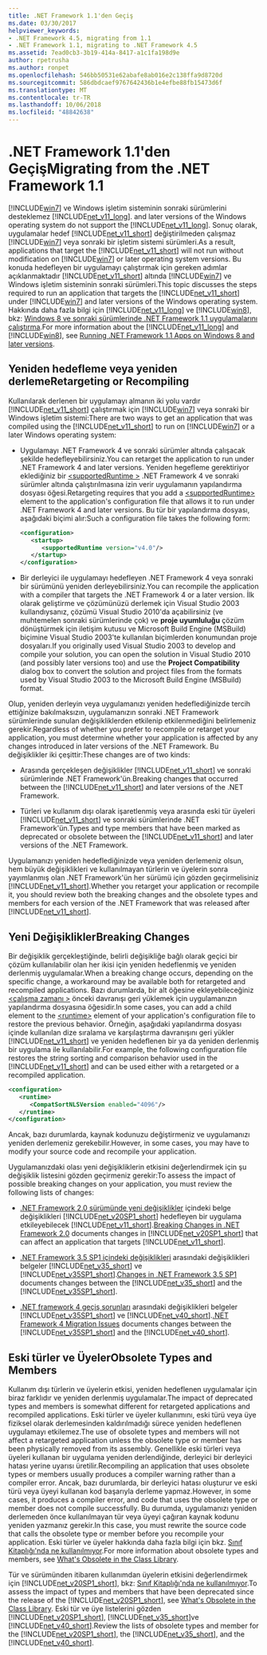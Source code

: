 ```yaml
---
title: .NET Framework 1.1'den Geçiş
ms.date: 03/30/2017
helpviewer_keywords:
- .NET Framework 4.5, migrating from 1.1
- .NET Framework 1.1, migrating to .NET Framework 4.5
ms.assetid: 7ead0cb3-3b19-414a-8417-a1c1fa198d9e
author: rpetrusha
ms.author: ronpet
ms.openlocfilehash: 546bb50531e62abafe8ab016e2c138ffa9d8720d
ms.sourcegitcommit: 586dbdcaef9767642436b1e4efbe88fb15473d6f
ms.translationtype: MT
ms.contentlocale: tr-TR
ms.lasthandoff: 10/06/2018
ms.locfileid: "48842638"
---
```

# <a name="migrating-from-the-net-framework-11"></a><span data-ttu-id="5048c-102">.NET Framework 1.1'den Geçiş</span><span class="sxs-lookup"><span data-stu-id="5048c-102">Migrating from the .NET Framework 1.1</span></span>

[!INCLUDE[win7](../../../includes/win7-md.md)] <span data-ttu-id="5048c-103">ve Windows işletim sisteminin sonraki sürümlerini desteklemez [!INCLUDE[net_v11_long](../../../includes/net-v11-long-md.md)].</span><span class="sxs-lookup"><span data-stu-id="5048c-103"> and later versions of the Windows operating system do not support the [!INCLUDE[net_v11_long](../../../includes/net-v11-long-md.md)].</span></span> <span data-ttu-id="5048c-104">Sonuç olarak, uygulamalar hedef [!INCLUDE[net_v11_short](../../../includes/net-v11-short-md.md)] değiştirilmeden çalışmaz [!INCLUDE[win7](../../../includes/win7-md.md)] veya sonraki bir işletim sistemi sürümleri.</span><span class="sxs-lookup"><span data-stu-id="5048c-104">As a result, applications that target the [!INCLUDE[net_v11_short](../../../includes/net-v11-short-md.md)] will not run without modification on [!INCLUDE[win7](../../../includes/win7-md.md)] or later operating system versions.</span></span> <span data-ttu-id="5048c-105">Bu konuda hedefleyen bir uygulamayı çalıştırmak için gereken adımlar açıklanmaktadır [!INCLUDE[net_v11_short](../../../includes/net-v11-short-md.md)] altında [!INCLUDE[win7](../../../includes/win7-md.md)] ve Windows işletim sisteminin sonraki sürümleri.</span><span class="sxs-lookup"><span data-stu-id="5048c-105">This topic discusses the steps required to run an application that targets the [!INCLUDE[net_v11_short](../../../includes/net-v11-short-md.md)] under [!INCLUDE[win7](../../../includes/win7-md.md)] and later versions of the Windows operating system.</span></span> <span data-ttu-id="5048c-106">Hakkında daha fazla bilgi için [!INCLUDE[net_v11_long](../../../includes/net-v11-long-md.md)] ve [!INCLUDE[win8](../../../includes/win8-md.md)], bkz: [Windows 8 ve sonraki sürümlerinde .NET Framework 1.1 uygulamalarını çalıştırma](../../../docs/framework/install/run-net-framework-1-1-apps.md).</span><span class="sxs-lookup"><span data-stu-id="5048c-106">For more information about the [!INCLUDE[net_v11_long](../../../includes/net-v11-long-md.md)] and [!INCLUDE[win8](../../../includes/win8-md.md)], see [Running .NET Framework 1.1 Apps on Windows 8 and later versions](../../../docs/framework/install/run-net-framework-1-1-apps.md).</span></span>

## <a name="retargeting-or-recompiling"></a><span data-ttu-id="5048c-107">Yeniden hedefleme veya yeniden derleme</span><span class="sxs-lookup"><span data-stu-id="5048c-107">Retargeting or Recompiling</span></span>

<span data-ttu-id="5048c-108">Kullanılarak derlenen bir uygulamayı almanın iki yolu vardır [!INCLUDE[net_v11_short](../../../includes/net-v11-short-md.md)] çalıştırmak için [!INCLUDE[win7](../../../includes/win7-md.md)] veya sonraki bir Windows işletim sistemi:</span><span class="sxs-lookup"><span data-stu-id="5048c-108">There are two ways to get an application that was compiled using the [!INCLUDE[net_v11_short](../../../includes/net-v11-short-md.md)] to run on [!INCLUDE[win7](../../../includes/win7-md.md)] or a later Windows operating system:</span></span>

- <span data-ttu-id="5048c-109">Uygulamayı .NET Framework 4 ve sonraki sürümler altında çalışacak şekilde hedefleyebilirsiniz.</span><span class="sxs-lookup"><span data-stu-id="5048c-109">You can retarget the application to run under .NET Framework 4 and later versions.</span></span> <span data-ttu-id="5048c-110">Yeniden hegefleme gerektiriyor eklediğiniz bir [ \<supportedRuntime >](../../../docs/framework/configure-apps/file-schema/startup/supportedruntime-element.md) .NET Framework 4 ve sonraki sürümler altında çalıştırılmasına izin verir uygulamanın yapılandırma dosyası öğesi.</span><span class="sxs-lookup"><span data-stu-id="5048c-110">Retargeting requires that you add a [\<supportedRuntime>](../../../docs/framework/configure-apps/file-schema/startup/supportedruntime-element.md) element to the application's configuration file that allows it to run under .NET Framework 4 and later versions.</span></span> <span data-ttu-id="5048c-111">Bu tür bir yapılandırma dosyası, aşağıdaki biçimi alır:</span><span class="sxs-lookup"><span data-stu-id="5048c-111">Such a configuration file takes the following form:</span></span>

    ```xml
    <configuration>
       <startup>
          <supportedRuntime version="v4.0"/>
       </startup>
    </configuration>
    ```

- <span data-ttu-id="5048c-112">Bir derleyici ile uygulamayı hedefleyen .NET Framework 4 veya sonraki bir sürümünü yeniden derleyebilirsiniz.</span><span class="sxs-lookup"><span data-stu-id="5048c-112">You can recompile the application with a compiler that targets the .NET Framework 4 or a later version.</span></span> <span data-ttu-id="5048c-113">İlk olarak geliştirme ve çözümünüzü derlemek için Visual Studio 2003 kullandıysanız, çözümü Visual Studio 2010'da açabilirsiniz (ve muhtemelen sonraki sürümlerinde çok) ve **proje uyumluluğu** çözüm dönüştürmek için iletişim kutusu ve Microsoft Build Engine (MSBuild) biçimine Visual Studio 2003'te kullanılan biçimlerden konumundan proje dosyaları.</span><span class="sxs-lookup"><span data-stu-id="5048c-113">If you originally used Visual Studio 2003 to develop and compile your solution, you can open the solution in Visual Studio 2010 (and possibly later versions too) and use the **Project Compatibility** dialog box to convert the solution and project files from the formats used by Visual Studio 2003 to the Microsoft Build Engine (MSBuild) format.</span></span>

<span data-ttu-id="5048c-114">Olup, yeniden derleyin veya uygulamanızı yeniden hedeflediğinizde tercih ettiğinize bakılmaksızın, uygulamanızın sonraki .NET Framework sürümlerinde sunulan değişikliklerden etkilenip etkilenmediğini belirlemeniz gerekir.</span><span class="sxs-lookup"><span data-stu-id="5048c-114">Regardless of whether you prefer to recompile or retarget your application, you must determine whether your application is affected by any changes introduced in later versions of the .NET Framework.</span></span> <span data-ttu-id="5048c-115">Bu değişiklikler iki çeşittir:</span><span class="sxs-lookup"><span data-stu-id="5048c-115">These changes are of two kinds:</span></span>

- <span data-ttu-id="5048c-116">Arasında gerçekleşen değişiklikler [!INCLUDE[net_v11_short](../../../includes/net-v11-short-md.md)] ve sonraki sürümlerinde .NET Framework'ün.</span><span class="sxs-lookup"><span data-stu-id="5048c-116">Breaking changes that occurred between the [!INCLUDE[net_v11_short](../../../includes/net-v11-short-md.md)] and later versions of the .NET Framework.</span></span>

- <span data-ttu-id="5048c-117">Türleri ve kullanım dışı olarak işaretlenmiş veya arasında eski tür üyeleri [!INCLUDE[net_v11_short](../../../includes/net-v11-short-md.md)] ve sonraki sürümlerinde .NET Framework'ün.</span><span class="sxs-lookup"><span data-stu-id="5048c-117">Types and type members that have been marked as deprecated or obsolete between the [!INCLUDE[net_v11_short](../../../includes/net-v11-short-md.md)] and later versions of the .NET Framework.</span></span>

<span data-ttu-id="5048c-118">Uygulamanızı yeniden hedeflediğinizde veya yeniden derlemeniz olsun, hem büyük değişiklikleri ve kullanılmayan türlerin ve üyelerin sonra yayımlanmış olan .NET Framework'ün her sürümü için gözden geçirmelisiniz [!INCLUDE[net_v11_short](../../../includes/net-v11-short-md.md)].</span><span class="sxs-lookup"><span data-stu-id="5048c-118">Whether you retarget your application or recompile it, you should review both the breaking changes and the obsolete types and members for each version of the .NET Framework that was released after [!INCLUDE[net_v11_short](../../../includes/net-v11-short-md.md)].</span></span>

## <a name="breaking-changes"></a><span data-ttu-id="5048c-119">Yeni Değişiklikler</span><span class="sxs-lookup"><span data-stu-id="5048c-119">Breaking Changes</span></span>

<span data-ttu-id="5048c-120">Bir değişiklik gerçekleştiğinde, belirli değişikliğe bağlı olarak geçici bir çözüm kullanılabilir olan her ikisi için yeniden hedeflenmiş ve yeniden derlenmiş uygulamalar.</span><span class="sxs-lookup"><span data-stu-id="5048c-120">When a breaking change occurs, depending on the specific change, a workaround may be available both for retargeted and recompiled applications.</span></span> <span data-ttu-id="5048c-121">Bazı durumlarda, bir alt öğesine ekleyebileceğiniz [ \<çalışma zamanı >](../../../docs/framework/configure-apps/file-schema/startup/supportedruntime-element.md) önceki davranışı geri yüklemek için uygulamanızın yapılandırma dosyasına öğesidir.</span><span class="sxs-lookup"><span data-stu-id="5048c-121">In some cases, you can add a child element to the [\<runtime>](../../../docs/framework/configure-apps/file-schema/startup/supportedruntime-element.md) element of your application's configuration file to restore the previous behavior.</span></span> <span data-ttu-id="5048c-122">Örneğin, aşağıdaki yapılandırma dosyası içinde kullanılan dize sıralama ve karşılaştırma davranışını geri yükler [!INCLUDE[net_v11_short](../../../includes/net-v11-short-md.md)] ve yeniden hedeflenen bir ya da yeniden derlenmiş bir uygulama ile kullanılabilir.</span><span class="sxs-lookup"><span data-stu-id="5048c-122">For example, the following configuration file restores the string sorting and comparison behavior used in the [!INCLUDE[net_v11_short](../../../includes/net-v11-short-md.md)] and can be used either with a retargeted or a recompiled application.</span></span>

```xml
<configuration>
   <runtime>
      <CompatSortNLSVersion enabled="4096"/>
   </runtime>
</configuration>
```

<span data-ttu-id="5048c-123">Ancak, bazı durumlarda, kaynak kodunuzu değiştirmeniz ve uygulamanızı yeniden derlemeniz gerekebilir.</span><span class="sxs-lookup"><span data-stu-id="5048c-123">However, in some cases, you may have to modify your source code and recompile your application.</span></span>

<span data-ttu-id="5048c-124">Uygulamanızdaki olası yeni değişikliklerin etkisini değerlendirmek için şu değişiklik listesini gözden geçirmeniz gerekir:</span><span class="sxs-lookup"><span data-stu-id="5048c-124">To assess the impact of possible breaking changes on your application, you must review the following lists of changes:</span></span>

- <span data-ttu-id="5048c-125">[.NET Framework 2.0 sürümünde yeni değişiklikler](https://go.microsoft.com/fwlink/?LinkId=125263) içindeki belge değişiklikleri [!INCLUDE[net_v20SP1_short](../../../includes/net-v20sp1-short-md.md)] hedefleyen bir uygulama etkileyebilecek [!INCLUDE[net_v11_short](../../../includes/net-v11-short-md.md)].</span><span class="sxs-lookup"><span data-stu-id="5048c-125">[Breaking Changes in .NET Framework 2.0](https://go.microsoft.com/fwlink/?LinkId=125263) documents changes in [!INCLUDE[net_v20SP1_short](../../../includes/net-v20sp1-short-md.md)] that can affect an application that targets [!INCLUDE[net_v11_short](../../../includes/net-v11-short-md.md)].</span></span>

- <span data-ttu-id="5048c-126">[.NET Framework 3.5 SP1 içindeki değişiklikleri](https://go.microsoft.com/fwlink/?LinkID=186989) arasındaki değişiklikleri belgeler [!INCLUDE[net_v35_short](../../../includes/net-v35-short-md.md)] ve [!INCLUDE[net_v35SP1_short](../../../includes/net-v35sp1-short-md.md)].</span><span class="sxs-lookup"><span data-stu-id="5048c-126">[Changes in .NET Framework 3.5 SP1](https://go.microsoft.com/fwlink/?LinkID=186989) documents changes between the [!INCLUDE[net_v35_short](../../../includes/net-v35-short-md.md)] and the [!INCLUDE[net_v35SP1_short](../../../includes/net-v35sp1-short-md.md)].</span></span>

- <span data-ttu-id="5048c-127">[.NET framework 4 geçiş sorunları](../../../docs/framework/migration-guide/net-framework-4-migration-issues.md) arasındaki değişiklikleri belgeler [!INCLUDE[net_v35SP1_short](../../../includes/net-v35sp1-short-md.md)] ve [!INCLUDE[net_v40_short](../../../includes/net-v40-short-md.md)].</span><span class="sxs-lookup"><span data-stu-id="5048c-127">[.NET Framework 4 Migration Issues](../../../docs/framework/migration-guide/net-framework-4-migration-issues.md) documents changes between the [!INCLUDE[net_v35SP1_short](../../../includes/net-v35sp1-short-md.md)] and the [!INCLUDE[net_v40_short](../../../includes/net-v40-short-md.md)].</span></span>

## <a name="obsolete-types-and-members"></a><span data-ttu-id="5048c-128">Eski türler ve Üyeler</span><span class="sxs-lookup"><span data-stu-id="5048c-128">Obsolete Types and Members</span></span>

<span data-ttu-id="5048c-129">Kullanım dışı türlerin ve üyelerin etkisi, yeniden hedeflenen uygulamalar için biraz farklıdır ve yeniden derlenmiş uygulamalar.</span><span class="sxs-lookup"><span data-stu-id="5048c-129">The impact of deprecated types and members is somewhat different for retargeted applications and recompiled applications.</span></span> <span data-ttu-id="5048c-130">Eski türler ve üyeler kullanımını, eski türü veya üye fiziksel olarak derlemesinden kaldırılmadığı sürece yeniden hedeflenen uygulamayı etkilemez.</span><span class="sxs-lookup"><span data-stu-id="5048c-130">The use of obsolete types and members will not affect a retargeted application unless the obsolete type or member has been physically removed from its assembly.</span></span> <span data-ttu-id="5048c-131">Genellikle eski türleri veya üyeleri kullanan bir uygulama yeniden derlendiğinde, derleyici bir derleyici hatası yerine uyarısı üretilir.</span><span class="sxs-lookup"><span data-stu-id="5048c-131">Recompiling an application that uses obsolete types or members usually produces a compiler warning rather than a compiler error.</span></span> <span data-ttu-id="5048c-132">Ancak, bazı durumlarda, bir derleyici hatası oluşturur ve eski türü veya üyeyi kullanan kod başarıyla derleme yapmaz.</span><span class="sxs-lookup"><span data-stu-id="5048c-132">However, in some cases, it produces a compiler error, and code that uses the obsolete type or member does not compile successfully.</span></span> <span data-ttu-id="5048c-133">Bu durumda, uygulamanızı yeniden derlemeden önce kullanılmayan tür veya üyeyi çağıran kaynak kodunu yeniden yazmanız gerekir.</span><span class="sxs-lookup"><span data-stu-id="5048c-133">In this case, you must rewrite the source code that calls the obsolete type or member before you recompile your application.</span></span> <span data-ttu-id="5048c-134">Eski türler ve üyeler hakkında daha fazla bilgi için bkz. [Sınıf Kitaplığı'nda ne kullanılmıyor](../../../docs/framework/whats-new/whats-obsolete.md).</span><span class="sxs-lookup"><span data-stu-id="5048c-134">For more information about obsolete types and members, see [What's Obsolete in the Class Library](../../../docs/framework/whats-new/whats-obsolete.md).</span></span>

<span data-ttu-id="5048c-135">Tür ve sürümünden itibaren kullanımdan üyelerin etkisini değerlendirmek için [!INCLUDE[net_v20SP1_short](../../../includes/net-v20sp1-short-md.md)], bkz: [Sınıf Kitaplığı'nda ne kullanılmıyor](../../../docs/framework/whats-new/whats-obsolete.md).</span><span class="sxs-lookup"><span data-stu-id="5048c-135">To assess the impact of types and members that have been deprecated since the release of the [!INCLUDE[net_v20SP1_short](../../../includes/net-v20sp1-short-md.md)], see [What's Obsolete in the Class Library](../../../docs/framework/whats-new/whats-obsolete.md).</span></span> <span data-ttu-id="5048c-136">Eski tür ve üye listelerini gözden [!INCLUDE[net_v20SP1_short](../../../includes/net-v20sp1-short-md.md)], [!INCLUDE[net_v35_short](../../../includes/net-v35-short-md.md)]ve [!INCLUDE[net_v40_short](../../../includes/net-v40-short-md.md)].</span><span class="sxs-lookup"><span data-stu-id="5048c-136">Review the lists of obsolete types and member for the [!INCLUDE[net_v20SP1_short](../../../includes/net-v20sp1-short-md.md)], the [!INCLUDE[net_v35_short](../../../includes/net-v35-short-md.md)], and the [!INCLUDE[net_v40_short](../../../includes/net-v40-short-md.md)].</span></span>